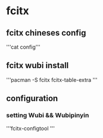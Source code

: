 # fcitx

## fcitx chineses config
'''cat config'''

## fcitx wubi install

'''pacman -S fcitx fcitx-table-extra '''

## configuration

### setting Wubi && Wubipinyin
'''fcitx-configtool '''

